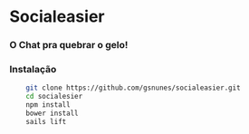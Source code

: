 # Socialeasier
### O Chat pra quebrar o gelo!

### Instalação

```sh
	git clone https://github.com/gsnunes/socialeasier.git
	cd socialesier
	npm install
	bower install
	sails lift
```